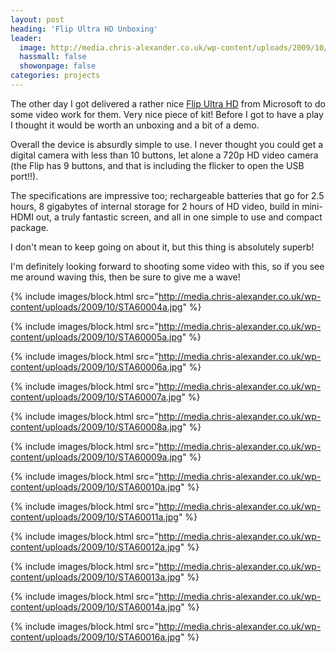 ```yaml
---
layout: post
heading: 'Flip Ultra HD Unboxing'
leader:
  image: http://media.chris-alexander.co.uk/wp-content/uploads/2009/10/STA60014a.jpg
  hassmall: false
  showonpage: false
categories: projects
---
```


The other day I got delivered a rather nice [Flip Ultra HD](https://web.archive.org/web/20090110175926/http://www.theflip.com/products_flip_ultra.shtml#scene=sceneUltraHD) from Microsoft to do some video work for them. Very nice piece of kit! Before I got to have a play I thought it would be worth an unboxing and a bit of a demo.

Overall the device is absurdly simple to use. I never thought you could get a digital camera with less than 10 buttons, let alone a 720p HD video camera (the Flip has 9 buttons, and that is including the flicker to open the USB port!!).

The specifications are impressive too; rechargeable batteries that go for 2.5 hours, 8 gigabytes of internal storage for 2 hours of HD video, build in mini-HDMI out, a truly fantastic screen, and all in one simple to use and compact package.

I don't mean to keep going on about it, but this thing is absolutely superb!

I'm definitely looking forward to shooting some video with this, so if you see me around waving this, then be sure to give me a wave!<br> 

{% include images/block.html src="http://media.chris-alexander.co.uk/wp-content/uploads/2009/10/STA60004a.jpg" %}

{% include images/block.html src="http://media.chris-alexander.co.uk/wp-content/uploads/2009/10/STA60005a.jpg" %}

{% include images/block.html src="http://media.chris-alexander.co.uk/wp-content/uploads/2009/10/STA60006a.jpg" %}

{% include images/block.html src="http://media.chris-alexander.co.uk/wp-content/uploads/2009/10/STA60007a.jpg" %}

{% include images/block.html src="http://media.chris-alexander.co.uk/wp-content/uploads/2009/10/STA60008a.jpg" %}

{% include images/block.html src="http://media.chris-alexander.co.uk/wp-content/uploads/2009/10/STA60009a.jpg" %}

{% include images/block.html src="http://media.chris-alexander.co.uk/wp-content/uploads/2009/10/STA60010a.jpg" %}

{% include images/block.html src="http://media.chris-alexander.co.uk/wp-content/uploads/2009/10/STA60011a.jpg" %}

{% include images/block.html src="http://media.chris-alexander.co.uk/wp-content/uploads/2009/10/STA60012a.jpg" %}

{% include images/block.html src="http://media.chris-alexander.co.uk/wp-content/uploads/2009/10/STA60013a.jpg" %}

{% include images/block.html src="http://media.chris-alexander.co.uk/wp-content/uploads/2009/10/STA60014a.jpg" %}

{% include images/block.html src="http://media.chris-alexander.co.uk/wp-content/uploads/2009/10/STA60016a.jpg" %}

